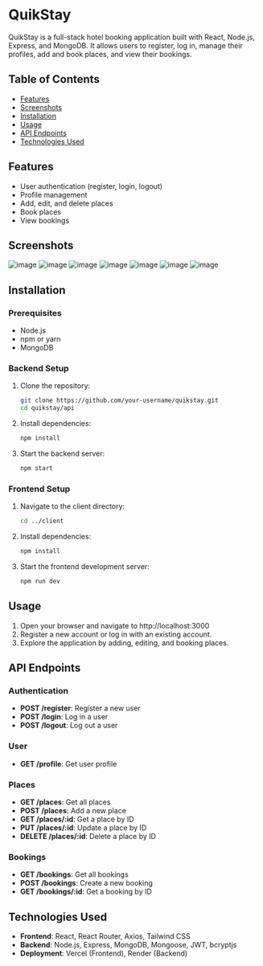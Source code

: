 # QuikStay

QuikStay is a full-stack hotel booking application built with React, Node.js, Express, and MongoDB. It allows users to register, log in, manage their profiles, add and book places, and view their bookings.

## Table of Contents

- [Features](#features)
- [Screenshots](#screenshots)
- [Installation](#installation)
- [Usage](#usage)
- [API Endpoints](#api-endpoints)
- [Technologies Used](#technologies-used)


## Features

- User authentication (register, login, logout)
- Profile management
- Add, edit, and delete places
- Book places
- View bookings

## Screenshots

![image](https://github.com/user-attachments/assets/913a1007-c84e-4929-a945-26ba35e58622)
![image](https://github.com/user-attachments/assets/b29b5750-c99e-4a67-8e37-f838abf5d848)
![image](https://github.com/user-attachments/assets/d5356be8-334f-4ceb-85b7-93ede176171e)
![image](https://github.com/user-attachments/assets/1f027240-f2bc-498c-8946-0e4dc88b7904)
![image](https://github.com/user-attachments/assets/b661807f-9a21-47dd-b1ed-376ce754f367)
![image](https://github.com/user-attachments/assets/d89b7a83-c66f-4c21-bb5a-7aca7b50c273)
![image](https://github.com/user-attachments/assets/4080a8d9-4d80-42a6-afb6-d05d7ea2ff86)








## Installation

### Prerequisites

- Node.js
- npm or yarn
- MongoDB

### Backend Setup

1. Clone the repository:
   ```bash
   git clone https://github.com/your-username/quikstay.git
   cd quikstay/api
   ```
2. Install dependencies:
   ```bash
   npm install
   ```
3. Start the backend server:
   ```bash
   npm start
   ```

### Frontend Setup

1. Navigate to the client directory:
   ```bash
   cd ../client
   ```
2. Install dependencies:
   ```bash
   npm install
   ```
3. Start the frontend development server:
   ```bash
   npm run dev
   ```

## Usage

1. Open your browser and navigate to http://localhost:3000
2. Register a new account or log in with an existing account.
3. Explore the application by adding, editing, and booking places.

## API Endpoints

### Authentication
- **POST /register**: Register a new user
- **POST /login**: Log in a user
- **POST /logout**: Log out a user

### User
- **GET /profile**: Get user profile

### Places
- **GET /places**: Get all places
- **POST /places**: Add a new place
- **GET /places/:id**: Get a place by ID
- **PUT /places/:id**: Update a place by ID
- **DELETE /places/:id**: Delete a place by ID

### Bookings
- **GET /bookings**: Get all bookings
- **POST /bookings**: Create a new booking
- **GET /bookings/:id**: Get a booking by ID

## Technologies Used

- **Frontend**: React, React Router, Axios, Tailwind CSS
- **Backend**: Node.js, Express, MongoDB, Mongoose, JWT, bcryptjs
- **Deployment**: Vercel (Frontend), Render (Backend)

